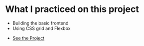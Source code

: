 <h1>What I practiced on this project</h1>
<ul>
  <li> Building the basic frontend</li>
  <li> Using CSS grid and Flexbox </li>
</ul>
<ul>
  <li><a href="https://mahlafdf.github.io/Grid-Flexbox/">See the Project</a></li>
</ul>
